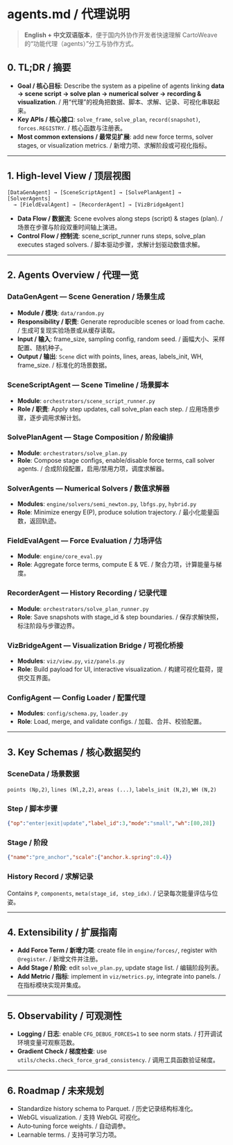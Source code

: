 # agents.md / 代理说明

> **English + 中文双语版本**，便于国内外协作开发者快速理解 CartoWeave 的“功能代理（agents）”分工与协作方式。

## 0. TL;DR / 摘要
- **Goal / 核心目标**: Describe the system as a pipeline of agents linking **data → scene script → solve plan → numerical solver → recording & visualization**. / 用“代理”的视角把数据、脚本、求解、记录、可视化串联起来。
- **Key APIs / 核心接口**: `solve_frame`, `solve_plan`, `record(snapshot)`, `forces.REGISTRY`. / 核心函数与注册表。
- **Most common extensions / 最常见扩展**: add new force terms, solver stages, or visualization metrics. / 新增力项、求解阶段或可视化指标。

---

## 1. High‑level View / 顶层视图

```
[DataGenAgent] → [SceneScriptAgent] → [SolvePlanAgent] → [SolverAgents]
  → [FieldEvalAgent] → [RecorderAgent] → [VizBridgeAgent]
```

- **Data Flow / 数据流**: Scene evolves along steps (script) & stages (plan). / 场景在步骤与阶段双重时间轴上演进。
- **Control Flow / 控制流**: scene_script_runner runs steps, solve_plan executes staged solvers. / 脚本驱动步骤，求解计划驱动数值求解。

---

## 2. Agents Overview / 代理一览

### DataGenAgent — Scene Generation / 场景生成
- **Module / 模块**: `data/random.py`
- **Responsibility / 职责**: Generate reproducible scenes or load from cache. / 生成可复现实验场景或从缓存读取。
- **Input / 输入**: frame_size, sampling config, random seed. / 画幅大小、采样配置、随机种子。
- **Output / 输出**: `Scene` dict with points, lines, areas, labels_init, WH, frame_size. / 标准化的场景数据。

### SceneScriptAgent — Scene Timeline / 场景脚本
- **Module**: `orchestrators/scene_script_runner.py`
- **Role / 职责**: Apply step updates, call solve_plan each step. / 应用场景步骤，逐步调用求解计划。

### SolvePlanAgent — Stage Composition / 阶段编排
- **Module**: `orchestrators/solve_plan.py`
- **Role**: Compose stage configs, enable/disable force terms, call solver agents. / 合成阶段配置，启用/禁用力项，调度求解器。

### SolverAgents — Numerical Solvers / 数值求解器
- **Modules**: `engine/solvers/semi_newton.py`, `lbfgs.py`, `hybrid.py`
- **Role**: Minimize energy E(P), produce solution trajectory. / 最小化能量函数，返回轨迹。

### FieldEvalAgent — Force Evaluation / 力场评估
- **Module**: `engine/core_eval.py`
- **Role**: Aggregate force terms, compute E & ∇E. / 聚合力项，计算能量与梯度。

### RecorderAgent — History Recording / 记录代理
- **Module**: `orchestrators/solve_plan_runner.py`
- **Role**: Save snapshots with stage_id & step boundaries. / 保存求解快照，标注阶段与步骤边界。

### VizBridgeAgent — Visualization Bridge / 可视化桥接
- **Modules**: `viz/view.py`, `viz/panels.py`
- **Role**: Build payload for UI, interactive visualization. / 构建可视化载荷，提供交互界面。

### ConfigAgent — Config Loader / 配置代理
- **Modules**: `config/schema.py`, `loader.py`
- **Role**: Load, merge, and validate configs. / 加载、合并、校验配置。

---

## 3. Key Schemas / 核心数据契约

### SceneData / 场景数据
`points (Np,2)`, `lines (Nl,2,2)`, `areas (...)`, `labels_init (N,2)`, `WH (N,2)`

### Step / 脚本步骤
```json
{"op":"enter|exit|update","label_id":3,"mode":"small","wh":[80,28]}
```

### Stage / 阶段
```json
{"name":"pre_anchor","scale":{"anchor.k.spring":0.4}}
```

### History Record / 求解记录
Contains `P`, `components`, `meta(stage_id, step_idx)`. / 记录每次能量评估与位姿。

---

## 4. Extensibility / 扩展指南
- **Add Force Term / 新增力项**: create file in `engine/forces/`, register with `@register`. / 新增文件并注册。
- **Add Stage / 阶段**: edit `solve_plan.py`, update stage list. / 编辑阶段列表。
- **Add Metric / 指标**: implement in `viz/metrics.py`, integrate into panels. / 在指标模块实现并集成。

---

## 5. Observability / 可观测性
- **Logging / 日志**: enable `CFG_DEBUG_FORCES=1` to see norm stats. / 打开调试环境变量可观察范数。
- **Gradient Check / 梯度检查**: use `utils/checks.check_force_grad_consistency`. / 调用工具函数验证梯度。

---

## 6. Roadmap / 未来规划
- Standardize history schema to Parquet. / 历史记录结构标准化。
- WebGL visualization. / 支持 WebGL 可视化。
- Auto‑tuning force weights. / 自动调参。
- Learnable terms. / 支持可学习力项。

